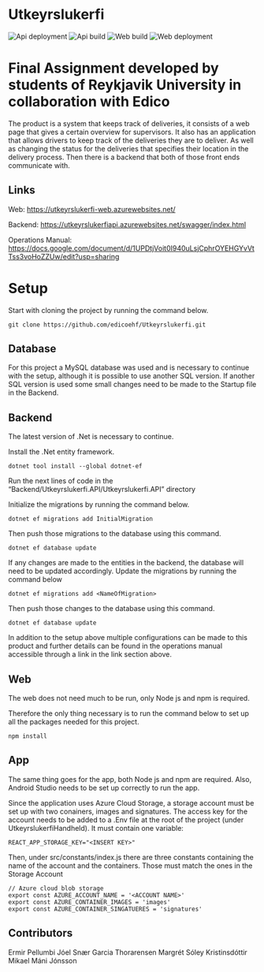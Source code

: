 # Utkeyrslukerfi

![Api deployment](https://github.com/edicoehf/Utkeyrslukerfi/actions/workflows/dotnet-api-cd.yml/badge.svg)
![Api build](https://github.com/edicoehf/Utkeyrslukerfi/actions/workflows/dotnet-api-ci.yml/badge.svg)
![Web build](https://github.com/edicoehf/Utkeyrslukerfi/actions/workflows/react-web-ci.yml/badge.svg)
![Web deployment](https://github.com/edicoehf/Utkeyrslukerfi/actions/workflows/react-web-ci.yml/badge.svg)


# Final Assignment developed by students of Reykjavik University in collaboration with Edico

The product is a system that keeps track of deliveries, it consists of a web page that gives a certain overview for supervisors. It also has an application that allows drivers to keep track of the deliveries they are to deliver. As well as changing the status for the deliveries that specifies their location in the delivery process. Then there is a backend that both of those front ends communicate with.

## Links

Web:
https://utkeyrslukerfi-web.azurewebsites.net/

Backend:
https://utkeyrslukerfiapi.azurewebsites.net/swagger/index.html

Operations Manual:
https://docs.google.com/document/d/1UPDtjVoit0I940uLsjCphrOYEHGYvVtTss3voHoZZUw/edit?usp=sharing

# Setup

Start with cloning the project by running the command below.
```
git clone https://github.com/edicoehf/Utkeyrslukerfi.git
```

## Database

For this project a MySQL database was used and is necessary to continue with the setup, although it is possible to use another SQL version.
If another SQL version is used some small changes need to be made to the Startup file in the Backend.

## Backend

The latest version of .Net is necessary to continue.

Install the .Net entity framework. 
```
dotnet tool install --global dotnet-ef
```

Run the next lines of code in the “Backend/Utkeyrslukerfi.API/Utkeyrslukerfi.API” directory

Initialize the migrations by running the command below. 
```
dotnet ef migrations add InitialMigration
```

Then push those migrations to the database using this command. 
```
dotnet ef database update
```

If any changes are made to the entities in the backend, the database will need to be updated accordingly.
Update the migrations by running the command below
```
dotnet ef migrations add <NameOfMigration>
```

Then push those changes to the database using this command.
```
dotnet ef database update
```

In addition to the setup above multiple configurations can be made to this product and further details can be found in the operations manual accessible through a link in the link section above.

## Web

The web does not need much to be run, only Node js and npm is required.

Therefore the only thing necessary is to run the command below to set up all the packages needed for this project.
```
npm install
```

## App

The same thing goes for the app, both Node js and npm are required. Also, Android Studio needs to be set up correctly to run the app.

Since the application uses Azure Cloud Storage, a storage account must be set up with two conainers, images and signatures.
The access key for the account needs to be added to a .Env file at the root of the project (under UtkeyrslukerfiHandheld). It must contain one variable:
```
REACT_APP_STORAGE_KEY="<INSERT KEY>"
```

Then, under src/constants/index.js there are three constants containing the name of the account and the containers. Those must match the ones in the Storage Account
```
// Azure cloud blob storage
export const AZURE_ACCOUNT_NAME = '<ACCOUNT NAME>'
export const AZURE_CONTAINER_IMAGES = 'images'
export const AZURE_CONTAINER_SINGATUERES = 'signatures'
```

## Contributors

Ermir Pellumbi
Jóel Snær Garcia Thorarensen
Margrét Sóley Kristinsdóttir
Mikael Máni Jónsson


